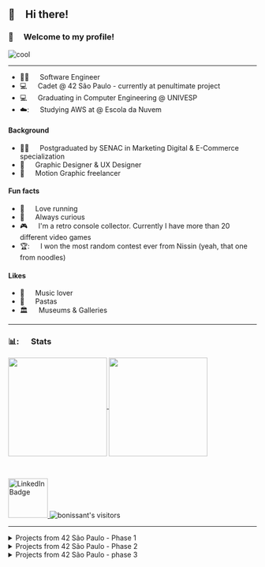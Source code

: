 ## 👋&emsp;Hi there!
### :dizzy:&emsp; Welcome to my profile!
![cool](https://github.com/user-attachments/assets/f5871251-e1e6-4981-b84a-8ea56d26dc03)

---

- 👨‍💻    &emsp; Software Engineer <br>
- 💻	&emsp; Cadet @ 42 São Paulo - currently at penultimate project <br>
- 💻	&emsp; Graduating in Computer Engineering @ UNIVESP
- ☁️:	&emsp; Studying AWS at @ Escola da Nuvem  <br>


#### Background
- 👨‍🎓	&emsp; Postgraduated by SENAC in Marketing Digital & E-Commerce specialization <br>
- :art: 	&emsp; Graphic Designer & UX Designer <br>
- :movie_camera: 	&emsp; Motion Graphic freelancer <br>


#### Fun facts
- :runner: &emsp; Love running
- 🤔 &emsp; Always curious
- 🎮 &emsp; I'm a retro console collector. Currently I have more than 20 different video games
- 🏆: &emsp; I won the most random contest ever from Nissin (yeah, that one from noodles)

#### Likes
-  :musical_note: &emsp; Music lover
-  :spaghetti: &emsp; Pastas
-  :classical_building: &emsp; Museums & Galleries

---
<!-- Infos -->

### 📊: &emsp; Stats

<a href="https://github.com/bonissanti/github-readme-stats">
  <img height=200 align="center" src="https://github-readme-stats.vercel.app/api?username=bonissanti&show_icons=true&locale=en&theme=ayu-mirage&rank_icon=github" />
</a>
<a href="https://github.com/bonissanti/convoychat">
  <img height=200 align="center" src="https://github-readme-stats.vercel.app/api/top-langs?username=bonissanti&layout=compact&langs_count=8&theme=ayu-mirage&card_width=320" />
</a>

<br><div id="badges">
    <a href="www.linkedin.com/in/bruno-rodrigues-onissanti">
        <img src="https://img.shields.io/badge/LinkedIn-blue?style=for-the-badge&logo=linkedin&logoColor=white" alt="LinkedIn Badge" width="80"/>
    </a>
        <img alt="bonissant's visitors" src="https://komarev.com/ghpvc/?username=bonissanti&style=flat-square&abbreviated=true&color=yellow"/>
</div>

---
<details>
 <summary>Projects from 42 São Paulo - Phase 1</summary><br>

| **Projects**     	| **Description**                                                                                                                                                                  	|
|-----------------	|----------------------------------------------------------------------------------------------------------------------------------------------------------------------------------	|
| [_libft_](https://github.com/bonissanti/My_libft)         	| My own library created in C, it reproduces a many standard function. <br>It’s a foundational project that helps you understand the basics of C programming and memory management 	|
| [_get_next_line_](https://github.com/bonissanti/43SP_02_Get_next_line) 	| In this project, you write a function that reads a line from a file descriptor                                                                                                   	|
| [_ft_printf_](https://github.com/bonissanti/43SP_03_ft_printf)     	| This project requires you to reimplement the printf function in C. <br>Good to learn about variadic functions and formatted outputs                                              	|
| [_born3beroot_](https://github.com/bonissanti/42SP_04_Born2beroot)   	| An introduction to sysadmin. In this project you'll set up a virtual machine and <br>configure it to meet specific security and operational requirements                         	|
| [_so_long_](https://github.com/bonissanti/43SP_05_So_long)       	| This is a simple 2D game project where you create a small game using the MiniLibX library. <br>I made a basic Super Mario World 😎                                                	|
| [_pipex_](https://github.com/bonissanti/43SP_06_Pipex)         	| This project focuses on creating a pipeline between commands, similar to how pipes work in UNIX. <br>It helps you understand process creation and inter-process communication    	|
</details>

<details>
  <summary>Projects from 42 São Paulo - Phase 2</summary><br>
  
| **Projects**    	| **Description**                                                                                                                                                                           	|
|----------------	|-------------------------------------------------------------------------------------------------------------------------------------------------------------------------------------------	|
| [_push_swap_](https://github.com/bonissanti/43SP_07_Push_swap)    	| This project challenges you to sort data on a stack with a limited set of operations                                                                                                   |
| [_minishell_](https://github.com/bonissanti/43SP_08_minishell)    	| In this project, you create a simple shell (bash) that can execute commands 🥶<br>It helps you understand how bash work and how to manage processes                                       	|
| [_philosophers_](https://github.com/bonissanti/43SP_09_philo) 	| Project based in the classic dining philosopher's problem. <br>It teaches you about threads and concurrency                                                                               	|
| [_net_practice_](https://github.com/bonissanti/43SP_10_NetPractice) 	| In this project involves setting up and configuring a network. <br>It’s a practical introduction to networking concepts                                                                   	|
| [_mini_rt_](https://github.com/bonissanti/43SP_11_MiniRT)      	| This project involves creating a simple ray tracer. It is an introduction to ray tracing, which is a 3D graphics <br>rendering technique to simulate how light interacts with objects 	|
</details>
<details>
  <summary>Projects from 42 São Paulo - phase 3</summary><br>

| **Project**        	| **Description**                                                                                                                                                                                                                                                                                       	|
|--------------------	|-------------------------------------------------------------------------------------------------------------------------------------------------------------------------------------------------------------------------------------------------------------------------------------------------------	|
| [_cpp_module_](https://github.com/bonissanti/43SP_12_CPP)       	| These projects are a series of modules designed to teach you the basics of C++ programming, <br>including object-oriented programming, templates, and the Standard Template Library (STL)                                                                                                             	|
| [_webserv_](https://github.com/bonissanti/43SP_13_Webserv)          	| My favorite project, this requires you to create a simple HTTP server<br>It’s an introduction to web development and networking.                                                                                                                                                                      	|
| _inception_        	| **Working in progress**<br>This project involves setting up a multi-container Docker environment.<br>It’s a practical introduction to containerization and orchestration                                                                                                                              	|
| _ft_transcendence_ 	| **Working in progress**<br>This project is a full-stack web application that combines everything you’ve learned.<br>It involves creating a web application with a front-end, back-end, database, and deploying it using Docker.<br>Plus: you can consider this project a remake of Atari's game Pong. 	|

</details>
